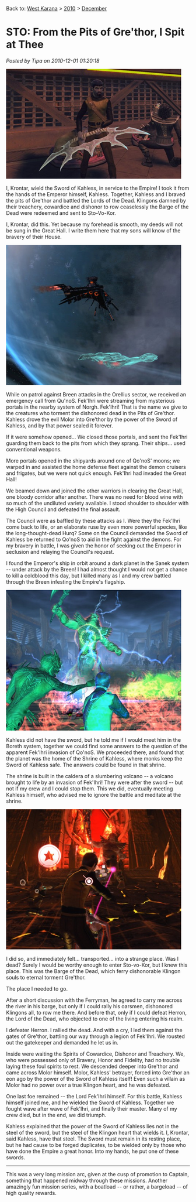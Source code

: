 Back to: [West Karana](/posts/westkarana.md) > [2010](/posts/2010/westkarana.md) > [December](./westkarana.md)
# STO: From the Pits of Gre'thor, I Spit at Thee

*Posted by Tipa on 2010-12-01 01:20:18*

[![](../../../uploads/2010/12/GameClient-2010-12-01-00-14-23-37-480x300.jpg "Kahless Sword Replica")](../../../uploads/2010/12/GameClient-2010-12-01-00-14-23-37.jpg)

I, Krontar, wield the Sword of Kahless, in service to the Empire! I took it from the hands of the Emperor himself, Kahless. Together, Kahless and I braved the pits of Gre'thor and battled the Lords of the Dead. Klingons damned by their treachery, cowardice and dishonor to row ceaselessly the Barge of the Dead were redeemed and sent to Sto-Vo-Kor.

I, Krontar, did this. Yet because my forehead is smooth, my deeds will not be sung in the Great Hall. I write them here that my sons will know of the bravery of their House.

[![](../../../uploads/2010/12/GameClient-2010-11-30-23-05-06-33-480x383.jpg "Fek'Ihri Battleship")](../../../uploads/2010/12/GameClient-2010-11-30-23-05-06-33.jpg)

While on patrol against Breen attacks in the Orellius sector, we received an emergency call from Qu'noS. Fek'Ihri were streaming from mysterious portals in the nearby system of Norgh. Fek'Ihri! That is the name we give to the creatures who torment the dishonored dead in the Pits of Gre'thor. Kahless drove the evil Molor into Gre'thor by the power of the Sword of Kahless, and by that power sealed it forever.

If it were somehow opened... We closed those portals, and sent the Fek'Ihri guarding them back to the pits from which they sprang. Their ships... used conventional weapons.

More portals opened in the shipyards around one of Qo'noS' moons; we warped in and assisted the home defense fleet against the demon cruisers and frigates, but we were not quick enough. Fek'Ihri had invaded the Great Hall!

We beamed down and joined the other warriors in clearing the Great Hall, one bloody corridor after another. There was no need for blood wine with so much of the undiluted variety available. I stood shoulder to shoulder with the High Council and defeated the final assault.

The Council were as baffled by these attacks as I. Were they the Fek'Ihri come back to life, or an elaborate ruse by even more powerful species, like the long-thought-dead Hurq? Some on the Council demanded the Sword of Kahless be returned to Qo'noS to aid in the fight against the demons. For my bravery in battle, I was given the honor of seeking out the Emperor in seclusion and relaying the Council's request.

I found the Emperor's ship in orbit around a dark planet in the Sanek system -- under attack by the Breen! I had almost thought I would not get a chance to kill a coldblood this day, but I killed many as I and my crew battled through the Breen infesting the Empire's flagship.

[![](../../../uploads/2010/12/GameClient-2010-11-30-23-24-10-54-480x384.jpg "Herron, Lord of the Dead")](../../../uploads/2010/12/GameClient-2010-11-30-23-24-10-54.jpg)

Kahless did not have the sword, but he told me if I would meet him in the Boreth system, together we could find some answers to the question of the apparent Fek'Ihri invasion of Qo'noS. We proceeded there, and found that the planet was the home of the Shrine of Kahless, where monks keep the Sword of Kahless safe. The answers could be found in that shrine.

The shrine is built in the caldera of a slumbering volcano -- a volcano brought to life by an invasion of Fek'Ihri! They were after the sword -- but not if my crew and I could stop them. This we did, eventually meeting Kahless himself, who advised me to ignore the battle and meditate at the shrine.

[![](../../../uploads/2010/12/GameClient-2010-12-01-00-03-16-36-480x383.jpg "Battling Fek'Ihr")](../../../uploads/2010/12/GameClient-2010-12-01-00-03-16-36.jpg)

I did so, and immediately felt... transported... into a strange place. Was I dead? Surely I would be worthy enough to enter Sto-vo-Kor, but I knew this place. This was the Barge of the Dead, which ferry dishonorable Klingon souls to eternal torment Gre'thor.

The place I needed to go.

After a short discussion with the Ferryman, he agreed to carry me across the river in his barge, but only if I could rally his oarsmen, dishonored Klingons all, to row me there. And before that, only if I could defeat Herron, the Lord of the Dead, who objected to one of the living entering his realm.

I defeater Herron. I rallied the dead. And with a cry, I led them against the gates of Gre'thor, battling our way through a legion of Fek'Ihri. We rousted out the gatekeeper and demanded he let us in.

Inside were waiting the Spirits of Cowardice, Dishonor and Treachery. We, who were possessed only of Bravery, Honor and Fidelity, had no trouble laying these foul spirits to rest. We descended deeper into Gre'thor and came across Molor himself. Molor, Kahless' betrayer, forced into Gre'thor an eon ago by the power of the Sword of Kahless itself! Even such a villain as Molor had no power over a true Klingon heart, and he was defeated.

One last foe remained -- the Lord Fek'Ihri himself. For this battle, Kahless himself joined me, and he wielded the Sword of Kahless. Together we fought wave after wave of Fek'Ihri, and finally their master. Many of my crew died, but in the end, we did triumph.

Kahless explained that the power of the Sword of Kahless lies not in the steel of the sword, but the steel of the Klingon heart that wields it. I, Krontar, said Kahless, have that steel. The Sword must remain in its resting place, but he had cause to be forged duplicates, to be wielded only by those who have done the Empire a great honor. Into my hands, he put one of these swords.

---

This was a very long mission arc, given at the cusp of promotion to Captain, something that happened midway through these missions. Another amazingly fun mission series, with a boatload -- or rather, a bargeload -- of high quality rewards.
